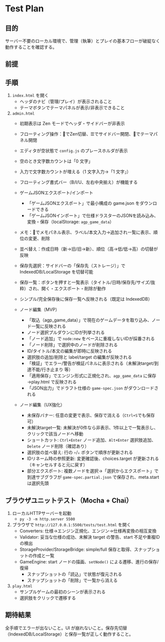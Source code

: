 # Test Plan

## 目的
サーバー不要のローカル環境で、管理（執筆）とプレイの基本フローが破綻なく動作することを確認する。

## 前提

## 手順
1. `index.html` を開く
   - ヘッダのナビ（管理/プレイ）が表示されること
   - テーマボタンでテーマパネルが表示/非表示できること
2. `admin.html`
   - 初期表示は Zen モードでヘッダ・サイドバーが非表示
   - フローティング操作：🧘でZen切替、☰でサイドバー開閉、🎨でテーマパネル開閉
   - エディタが空状態で `config.js` のプレースホルダが表示
   - 空のとき文字数カウントは「0 文字」
   - 入力で文字数カウントが増える（1 文字入力→「1 文字」）
   - フローティング書式バー（B/I/U、左右中央揃え）が機能する
   - ゲームJSONエクスポート/インポート
     - 「ゲームJSONエクスポート」で最小構成の game.json をダウンロードできる
     - 「ゲームJSONインポート」で仕様ドラスターのJSONを読み込み、変換・保存（localStorage: `agp_game_data`）
   - メモ：📝でメモパネル表示、ラベル/本文入力→追加され一覧に表示、順位の変更、削除
   - 並べ替え：作成日時（新→旧/旧→新）、順位（高→低/低→高）の切替が反映
   - 保存先選択：サイドバーの「保存先（ストレージ）」で IndexedDB/LocalStorage を切替可能
   - 保存一覧：ボタンを押すと一覧表示（タイトル/日時/保存先/サイズ/抜粋）され、開く・エクスポート・削除が動作
   - シンプル/完全保存後に保存一覧へ反映される（既定は IndexedDB）
   

    - ノード編集（MVP）
      - 「取込（agp_game_data）」で現在のゲームデータを取り込み、ノード一覧に反映される
      - ノード選択プルダウンにIDが列挙される
      - 「ノード追加」で `node:new` をベースに重複しないIDが採番される
      - 「ノード削除」で選択中のノードが削除される
      - ID/タイトル/本文の編集が即時に反映される
      - 選択肢の追加/削除と label/target の編集が反映される
      - 「検証」でエラー/警告が検証パネルに表示される（未解決target/到達不能/行き止まり 等）
      - 「適用保存」でエンジン形式に正規化され、`agp_game_data` に保存→play.html で反映される
      - 「JSON出力」でドラフト仕様の `game-spec.json` がダウンロードされる

    - ノード編集（UX強化）
      - 未保存バナー: 任意の変更で表示、保存で消える（`Ctrl+S`でも保存可）
      - 未解決target一覧: 未解決が0件なら非表示、1件以上で一覧表示し、クリックで該当ノードへ移動
      - ショートカット: `Ctrl+Enter` ノード追加、`Alt+Enter` 選択肢追加、`Delete` ノード削除（確認あり）
      - 選択肢の並べ替え: 行の `↑`/`↓` ボタンで順序が更新される
      - IDリネーム時の参照更新: 変更確認後、choices.target が更新される（キャンセルすると元に戻す）
      - 部分エクスポート: 複数ノードを選択→「選択からエクスポート」で到達サブグラフが `game-spec.partial.json` で保存され、meta.start は選択先頭

## ブラウザユニットテスト（Mocha + Chai）
1. ローカルHTTPサーバーを起動
   - `py -3 -m http.server 5500`
2. ブラウザで `http://127.0.0.1:5500/tests/test.html` を開く
   - Converters: 仕様→エンジン正規化、エンジン→仕様再変換の相互変換
   - Validator: 妥当な仕様の成功、未解決 target の警告、start 不足や重複IDの検出
   - StorageProvider/StorageBridge: simple/full 保存と取得、スナップショットの作成と一覧
   - GameEngine: start ノードの描画、`setNode()` による遷移、進行の保存/復帰
       - スナップショットの「読込」で状態が復元される
       - スナップショットの「削除」で一覧から消える
3. `play.html`
   - サンプルゲームの最初のシーンが表示される
   - 選択肢をクリックで遷移する

## 期待結果
全手順でエラーが出ないこと。UI が崩れないこと。保存先切替（IndexedDB/LocalStorage）と保存一覧が正しく動作すること。
